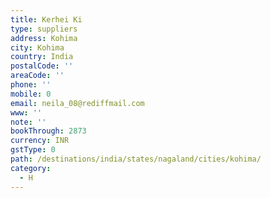 ```yaml
---
title: Kerhei Ki
type: suppliers
address: Kohima
city: Kohima
country: India
postalCode: ''
areaCode: ''
phone: ''
mobile: 0
email: neila_08@rediffmail.com
www: ''
note: ''
bookThrough: 2873
currency: INR
gstType: 0
path: /destinations/india/states/nagaland/cities/kohima/
category:
  - H
---
```


